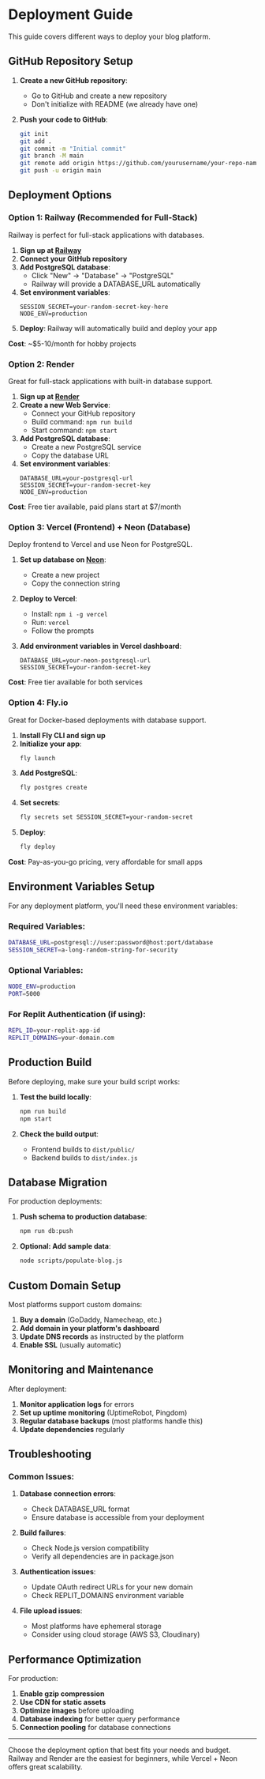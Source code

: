 # Deployment Guide

This guide covers different ways to deploy your blog platform.

## GitHub Repository Setup

1. **Create a new GitHub repository**:
   - Go to GitHub and create a new repository
   - Don't initialize with README (we already have one)

2. **Push your code to GitHub**:
   ```bash
   git init
   git add .
   git commit -m "Initial commit"
   git branch -M main
   git remote add origin https://github.com/yourusername/your-repo-name.git
   git push -u origin main
   ```

## Deployment Options

### Option 1: Railway (Recommended for Full-Stack)

Railway is perfect for full-stack applications with databases.

1. **Sign up at [Railway](https://railway.app)**
2. **Connect your GitHub repository**
3. **Add PostgreSQL database**:
   - Click "New" → "Database" → "PostgreSQL"
   - Railway will provide a DATABASE_URL automatically
4. **Set environment variables**:
   ```
   SESSION_SECRET=your-random-secret-key-here
   NODE_ENV=production
   ```
5. **Deploy**: Railway will automatically build and deploy your app

**Cost**: ~$5-10/month for hobby projects

### Option 2: Render

Great for full-stack applications with built-in database support.

1. **Sign up at [Render](https://render.com)**
2. **Create a new Web Service**:
   - Connect your GitHub repository
   - Build command: `npm run build`
   - Start command: `npm start`
3. **Add PostgreSQL database**:
   - Create a new PostgreSQL service
   - Copy the database URL
4. **Set environment variables**:
   ```
   DATABASE_URL=your-postgresql-url
   SESSION_SECRET=your-random-secret-key
   NODE_ENV=production
   ```

**Cost**: Free tier available, paid plans start at $7/month

### Option 3: Vercel (Frontend) + Neon (Database)

Deploy frontend to Vercel and use Neon for PostgreSQL.

1. **Set up database on [Neon](https://neon.tech)**:
   - Create a new project
   - Copy the connection string

2. **Deploy to Vercel**:
   - Install: `npm i -g vercel`
   - Run: `vercel`
   - Follow the prompts

3. **Add environment variables in Vercel dashboard**:
   ```
   DATABASE_URL=your-neon-postgresql-url
   SESSION_SECRET=your-random-secret-key
   ```

**Cost**: Free tier available for both services

### Option 4: Fly.io

Great for Docker-based deployments with database support.

1. **Install Fly CLI and sign up**
2. **Initialize your app**:
   ```bash
   fly launch
   ```
3. **Add PostgreSQL**:
   ```bash
   fly postgres create
   ```
4. **Set secrets**:
   ```bash
   fly secrets set SESSION_SECRET=your-random-secret
   ```
5. **Deploy**:
   ```bash
   fly deploy
   ```

**Cost**: Pay-as-you-go pricing, very affordable for small apps

## Environment Variables Setup

For any deployment platform, you'll need these environment variables:

### Required Variables:
```bash
DATABASE_URL=postgresql://user:password@host:port/database
SESSION_SECRET=a-long-random-string-for-security
```

### Optional Variables:
```bash
NODE_ENV=production
PORT=5000
```

### For Replit Authentication (if using):
```bash
REPL_ID=your-replit-app-id
REPLIT_DOMAINS=your-domain.com
```

## Production Build

Before deploying, make sure your build script works:

1. **Test the build locally**:
   ```bash
   npm run build
   npm start
   ```

2. **Check the build output**:
   - Frontend builds to `dist/public/`
   - Backend builds to `dist/index.js`

## Database Migration

For production deployments:

1. **Push schema to production database**:
   ```bash
   npm run db:push
   ```

2. **Optional: Add sample data**:
   ```bash
   node scripts/populate-blog.js
   ```

## Custom Domain Setup

Most platforms support custom domains:

1. **Buy a domain** (GoDaddy, Namecheap, etc.)
2. **Add domain in your platform's dashboard**
3. **Update DNS records** as instructed by the platform
4. **Enable SSL** (usually automatic)

## Monitoring and Maintenance

After deployment:

1. **Monitor application logs** for errors
2. **Set up uptime monitoring** (UptimeRobot, Pingdom)
3. **Regular database backups** (most platforms handle this)
4. **Update dependencies** regularly

## Troubleshooting

### Common Issues:

1. **Database connection errors**:
   - Check DATABASE_URL format
   - Ensure database is accessible from your deployment

2. **Build failures**:
   - Check Node.js version compatibility
   - Verify all dependencies are in package.json

3. **Authentication issues**:
   - Update OAuth redirect URLs for your new domain
   - Check REPLIT_DOMAINS environment variable

4. **File upload issues**:
   - Most platforms have ephemeral storage
   - Consider using cloud storage (AWS S3, Cloudinary)

## Performance Optimization

For production:

1. **Enable gzip compression**
2. **Use CDN for static assets**
3. **Optimize images** before uploading
4. **Database indexing** for better query performance
5. **Connection pooling** for database connections

---

Choose the deployment option that best fits your needs and budget. Railway and Render are the easiest for beginners, while Vercel + Neon offers great scalability.